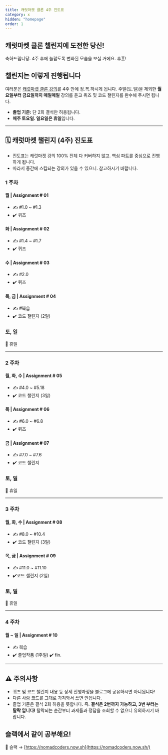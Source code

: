 ```yaml
---
title: 캐럿마켓 클론 4주 진도표
category: x
hidden: "homepage"
order: 1
---
```


## 캐럿마켓 클론 챌린지에 도전한 당신!

축하드립니당. 4주 후에 놀랍도록 변화된 모습을 보실 거에요. 후훗!

## 챌린지는 이렇게 진행됩니다

여러분은 [캐럿마켓 클론 강의](/carrot-market)를  4주 만에 정.복.하시게 됩니다.
주말(토.일)을 제외한 **월요일부터 금요일까지 매일매일** 강의를 듣고 퀴즈 및 코드 챌린지를 완수해 주시면 됩니다.

- **졸업 기준:** 단 2회 결석만 허용됩니다.
- **매주 토요일. 일요일은 휴일**입니다.

---

## 🗓 캐럿마켓 챌린지 (4주) 진도표 

- 진도표는 캐럿마켓 강의 100% 전체 다 커버하지 않고. 핵심 파트를 중심으로 진행하게 됩니다. 
- 따라서 중간에 스킵되는 강의가 있을 수 있으니. 참고하시기 바랍니다.

### **1 주차**

#### **월 | Assignment # 01**

- ✍️ #1.0 ~ #1.3
- ✔️ 퀴즈

#### **화 | Assignment # 02**

- ✍️ #1.4 ~ #1.7
- ✔️ 퀴즈

#### **수 | Assignment # 03**

- ✍️ #2.0
- ✔️ 퀴즈

#### **목, 금 | Assignment # 04**

- ✍️ #복습
- ✔️ 코드 챌린지 (2일)

### 토, 일

🌴 휴일

---

### **2 주차**

#### **월, 화, 수 | Assignment # 05**

- ✍️ #4.0 ~ #5.18
- ✔️ 코드 챌린지 (3일)

#### **목 | Assignment # 06**

- ✍️ #6.0 ~ #6.8
- ✔️ 퀴즈

#### **금 | Assignment # 07**

- ✍️ #7.0 ~ #7.6
- ✔️ 코드 챌린지

### 토, 일

🌴 휴일

---

### **3 주차**

#### **월, 화, 수 | Assignment # 08**

- ✍️ #8.0 ~ #10.4
- ✔️ 코드 챌린지 (3일)

#### **목, 금 | Assignment # 09**

- ✍️ #11.0 ~ #11.10
- ✔️코드 챌린지 (2일) 

### 토, 일

🌴 휴일

---

### **4 주차**

#### **월 ~ 일 | Assignment # 10**

- ✍️ 복습
- ✔️ 졸업작품 (1주일) ✔️ fin.

---

## ⚠️ 주의사항

- 퀴즈 및 코드 챌린지 내용 등 상세 진행과정을 블로그에 공유하시면 아니됩니다!
- 다른 사람 코드를 그대로 가져와서 쓰면 안됩니다.
- 졸업 기준은 결석 2회 허용을 뜻합니다. 즉. **결석은 2번까지 가능하고, 3번 부터는 탈락 입니다!** 탈락되는 순간부터 과제들과 정답을 조회할 수 없으니 유의하시기 바랍니다.

## 슬랙에서 같이 공부해요!

🎈 슬랙 → [https://nomadcoders.now.sh](https://nomadcoders.now.sh/)
